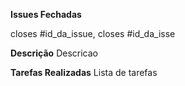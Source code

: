 **Issues Fechadas**

closes #id_da_issue, closes #id_da_isse
<!-- ^ tem que usar a keyworkd closes pro PR fechar as issues automaticamente -->

**Descrição**
Descricao

**Tarefas Realizadas**
Lista de tarefas
